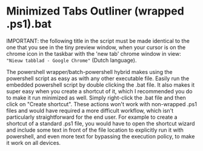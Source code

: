 # Minimized Tabs Outliner (wrapped .ps1).bat
IMPORTANT: the following title in the script must be made identical to the one that you see in the tiny preview window, when your cursor is on the chrome icon in the taskbar with the 'new tab' chrome window in view: `"Nieuw tabblad - Google Chrome"` (Dutch language).

The powershell wrapper/batch-powershell hybrid makes using the powershell script as easy as with any other executable file. Easily run the embedded powershell script by double clicking the .bat file. It also makes it super easy when you create a shortcut of it, which I recommended you do to make it run minimized as well. Simply right-click the .bat file and then click on "Create shortcut". These actions won't work with non-wrapped .ps1 files and would have required a more difficult workflow, which isn't particularly straightforward for the end user. For example to create a shortcut of a standard .ps1 file, you would have to open the shortcut wizard and include some text in front of the file location to explicitly run it with powershell, and even more text for bypassing the execution policy, to make it work on all devices.
